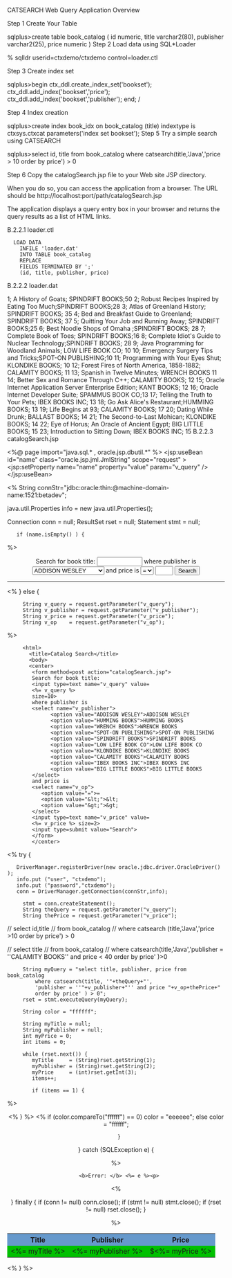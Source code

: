 CATSEARCH Web Query Application Overview

Step 1   Create Your Table

sqlplus>create table book_catalog (
          id        numeric,
          title     varchar2(80),
          publisher varchar2(25),
          price     numeric )
Step 2   Load data using SQL*Loader

% sqlldr userid=ctxdemo/ctxdemo control=loader.ctl

Step 3   Create index set

sqlplus>begin
          ctx_ddl.create_index_set('bookset');
          ctx_ddl.add_index('bookset','price');
          ctx_ddl.add_index('bookset','publisher');
        end;
/

Step 4   Index creation

sqlplus>create index book_idx on book_catalog (title) 
        indextype is ctxsys.ctxcat
        parameters('index set bookset');
Step 5   Try a simple search using CATSEARCH


sqlplus>select id, title from book_catalog 
        where catsearch(title,'Java','price > 10 order by price') > 0

Step 6   Copy the catalogSearch.jsp file to your Web site JSP directory.

When you do so, you can access the application from a browser. The URL should be http://localhost:port/path/catalogSearch.jsp

The application displays a query entry box in your browser and returns the query results as a list of HTML links.


B.2.2.1 loader.ctl

      LOAD DATA
        INFILE 'loader.dat'
        INTO TABLE book_catalog 
        REPLACE 
        FIELDS TERMINATED BY ';'
        (id, title, publisher, price)
B.2.2.2 loader.dat

1; A History of Goats; SPINDRIFT BOOKS;50
2; Robust Recipes Inspired by Eating Too Much;SPINDRIFT BOOKS;28
3; Atlas of Greenland History; SPINDRIFT BOOKS; 35
4; Bed and Breakfast Guide to Greenland; SPINDRIFT BOOKS; 37
5; Quitting Your Job and Running Away; SPINDRIFT BOOKS;25
6; Best Noodle Shops of Omaha ;SPINDRIFT BOOKS; 28
7; Complete Book of Toes; SPINDRIFT BOOKS;16
8; Complete Idiot's Guide to Nuclear Technology;SPINDRIFT BOOKS; 28
9; Java Programming for Woodland Animals; LOW LIFE BOOK CO; 10
10; Emergency Surgery Tips and Tricks;SPOT-ON PUBLISHING;10
11; Programming with Your Eyes Shut; KLONDIKE BOOKS; 10
12; Forest Fires of North America, 1858-1882; CALAMITY BOOKS; 11
13; Spanish in Twelve Minutes; WRENCH BOOKS 11
14; Better Sex and Romance Through C++; CALAMITY BOOKS; 12
15; Oracle Internet Application Server Enterprise Edition; KANT BOOKS; 12
16; Oracle Internet Developer Suite; SPAMMUS BOOK CO;13
17; Telling the Truth to Your Pets; IBEX BOOKS INC; 13
18; Go Ask Alice's Restaurant;HUMMING BOOKS;    13
19; Life Begins at 93;  CALAMITY BOOKS;   17
20; Dating While Drunk;  BALLAST BOOKS;  14
21; The Second-to-Last Mohican; KLONDIKE BOOKS;  14
22; Eye of Horus; An Oracle of Ancient Egypt; BIG LITTLE BOOKS;     15
23; Introduction to Sitting Down; IBEX BOOKS INC;  15
B.2.2.3 catalogSearch.jsp

<%@ page import="java.sql.* , oracle.jsp.dbutil.*" %>
<jsp:useBean id="name" class="oracle.jsp.jml.JmlString" scope="request" >
<jsp:setProperty name="name" property="value" param="v_query" />
</jsp:useBean>

<%
  String connStr="jdbc:oracle:thin:@machine-domain-name:1521:betadev";

  java.util.Properties info = new java.util.Properties();

  Connection conn = null;
  ResultSet  rset = null;
  Statement  stmt = null;


       if (name.isEmpty() ) { 

%>
           <html>
             <title>Catalog Search</title>
             <body>
             <center>
               <form method=post>
               Search for book title:
               <input type=text name="v_query" size=10>
               where publisher is
               <select name="v_publisher">
                  <option value="ADDISON WESLEY">ADDISON WESLEY
                  <option value="HUMMING BOOKS">HUMMING BOOKS
                  <option value="WRENCH BOOKS">WRENCH BOOKS
                  <option value="SPOT-ON PUBLISHING">SPOT-ON PUBLISHING
                  <option value="SPINDRIFT BOOKS">SPINDRIFT BOOKS
                  <option value="LOW LIFE BOOK CO">LOW LIFE BOOK CO
                  <option value="KLONDIKE BOOKS">KLONDIKE BOOKS
                  <option value="CALAMITY BOOKS">CALAMITY BOOKS
                  <option value="IBEX BOOKS INC">IBEX BOOKS INC
                  <option value="BIG LITTLE BOOKS">BIG LITTLE BOOKS
               </select>
               and price is 
               <select name="v_op">
                 <option value="=">=
                 <option value="&lt;">&lt;
                 <option value="&gt;">&gt;
               </select>
               <input type=text name="v_price" size=2>
               <input type=submit value="Search">
               </form>
             </center>
             <hr>
             </body>
           </html>

<%
      }
      else {

         String v_query = request.getParameter("v_query");
         String v_publisher = request.getParameter("v_publisher");
         String v_price = request.getParameter("v_price");
         String v_op    = request.getParameter("v_op");
%>

         <html>
           <title>Catalog Search</title>
           <body>
           <center>
            <form method=post action="catalogSearch.jsp">
            Search for book title:
            <input type=text name="v_query" value= 
            <%= v_query %>
            size=10>
            where publisher is
            <select name="v_publisher">
                  <option value="ADDISON WESLEY">ADDISON WESLEY
                  <option value="HUMMING BOOKS">HUMMING BOOKS
                  <option value="WRENCH BOOKS">WRENCH BOOKS
                  <option value="SPOT-ON PUBLISHING">SPOT-ON PUBLISHING
                  <option value="SPINDRIFT BOOKS">SPINDRIFT BOOKS
                  <option value="LOW LIFE BOOK CO">LOW LIFE BOOK CO
                  <option value="KLONDIKE BOOKS">KLONDIKE BOOKS
                  <option value="CALAMITY BOOKS">CALAMITY BOOKS
                  <option value="IBEX BOOKS INC">IBEX BOOKS INC
                  <option value="BIG LITTLE BOOKS">BIG LITTLE BOOKS
            </select>
            and price is 
            <select name="v_op">
               <option value="=">=
               <option value="&lt;">&lt;
               <option value="&gt;">&gt;
            </select>
            <input type=text name="v_price" value=
            <%= v_price %> size=2>
            <input type=submit value="Search">
            </form>
            </center>
          
<%
     try {

       DriverManager.registerDriver(new oracle.jdbc.driver.OracleDriver() );
       info.put ("user", "ctxdemo");
       info.put ("password","ctxdemo");
       conn = DriverManager.getConnection(connStr,info);

         stmt = conn.createStatement();
         String theQuery = request.getParameter("v_query");
         String thePrice = request.getParameter("v_price");

 // select id,title 
 // from book_catalog 
 // where catsearch (title,'Java','price >10 order by price') > 0

 // select title 
 // from book_catalog 
 // where catsearch(title,'Java','publisher = ''CALAMITY BOOKS'' 
          and price < 40 order by price' )>0

         String myQuery = "select title, publisher, price from book_catalog
             where catsearch(title, '"+theQuery+"', 
             'publisher = ''"+v_publisher+"'' and price "+v_op+thePrice+" 
             order by price' ) > 0";
         rset = stmt.executeQuery(myQuery);

         String color = "ffffff";

         String myTitle = null;
         String myPublisher = null;
         int myPrice = 0;
         int items = 0;

         while (rset.next()) {
            myTitle     = (String)rset.getString(1);
            myPublisher = (String)rset.getString(2);
            myPrice     = (int)rset.getInt(3);
            items++;

            if (items == 1) {
%>
               <center>
                  <table border="0">
                     <tr bgcolor="#6699CC">
                       <th>Title</th>
                       <th>Publisher</th>
                       <th>Price</th>
                     </tr>
<%
            }
%> 
            <tr bgcolor="#<%= color %>">
             <td> <%= myTitle %></td>
             <td> <%= myPublisher %></td>
             <td> $<%= myPrice %></td>
            </tr>
<%
            if (color.compareTo("ffffff") == 0)
               color = "eeeeee";
             else
               color = "ffffff";

      }
      
   } catch (SQLException e) {

%>

      <b>Error: </b> <%= e %><p>

<%

  } finally {
       if (conn != null) conn.close();
       if (stmt != null) stmt.close();
       if (rset != null) rset.close();
   }
   
%>
    </table>
    </center>
   </body>
   </html>
<%
 }
%>